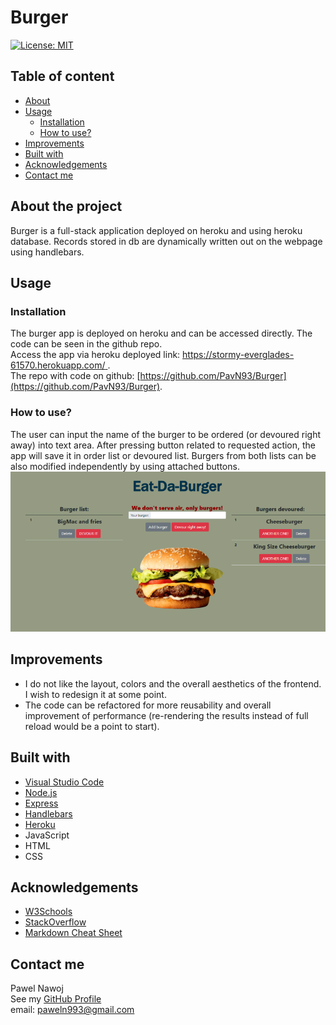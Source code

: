 # Burger
[![License: MIT](https://img.shields.io/badge/License-MIT-yellow.svg)](https://opensource.org/licenses/MIT)
## Table of content
* [About](#about-the-project)
* [Usage](#usage)
  * [Installation](#Installation)
  * [How to use?](#how-to-use)
* [Improvements](#Improvements)
* [Built with](#built-with)
* [Acknowledgements](#Acknowledgements)
* [Contact me](#contact-me)
## About the project
Burger is a full-stack application deployed on heroku and using heroku database. Records stored in db are dynamically written out on the webpage using handlebars.
## Usage  
### Installation   
The burger app is deployed on heroku and can be accessed directly. The code can be seen in the github repo.    
Access the app via heroku deployed link: [https://stormy-everglades-61570.herokuapp.com/
](https://stormy-everglades-61570.herokuapp.com/).    
The repo with code on github: [https://github.com/PavN93/Burger](https://github.com/PavN93/Burger).
### How to use?
The user can input the name of the burger to be ordered (or devoured right away) into text area. After pressing button related to requested action, the app will save it in order list or devoured list. Burgers from both lists can be also modified independently by using attached buttons.     
![screenshot1](./public/assets/img/Screenshot.png)
## Improvements
* I do not like the layout, colors and the overall aesthetics of the frontend. I wish to redesign it at some point.    
* The code can be refactored for more reusability and overall improvement of performance (re-rendering the results instead of full reload would be a point to start).   
## Built with
* [Visual Studio Code](https://code.visualstudio.com/)
* [Node.js](https://nodejs.org/en/)
* [Express](http://expressjs.com/)
* [Handlebars](https://handlebarsjs.com/)
* [Heroku](www.heroku.com)
* JavaScript
* HTML
* CSS
## Acknowledgements
* [W3Schools](https://www.w3schools.com/)
* [StackOverflow](https://stackoverflow.com/)
* [Markdown Cheat Sheet](https://www.markdownguide.org/cheat-sheet/)
## Contact me
Pawel Nawoj  
See my [GitHub Profile](https://github.com/PavN93)    
email: paweln993@gmail.com

